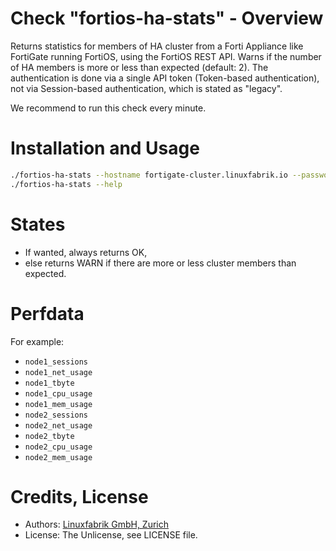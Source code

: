 # Check "fortios-ha-stats" - Overview

Returns statistics for members of HA cluster from a Forti Appliance like FortiGate running FortiOS, using the FortiOS REST API. Warns if the number of HA members is more or less than expected (default: 2). The authentication is done via a single API token (Token-based authentication), not via Session-based authentication, which is stated as "legacy".

We recommend to run this check every minute.


# Installation and Usage

```bash
./fortios-ha-stats --hostname fortigate-cluster.linuxfabrik.io --password sSEaTjuNbPYW5yepUD2JtDhyykY59D --count 2
./fortios-ha-stats --help
```


# States

* If wanted, always returns OK,
* else returns WARN if there are more or less cluster members than expected.


# Perfdata

For example:

* `node1_sessions`
* `node1_net_usage`
* `node1_tbyte`
* `node1_cpu_usage`
* `node1_mem_usage`
* `node2_sessions`
* `node2_net_usage`
* `node2_tbyte`
* `node2_cpu_usage`
* `node2_mem_usage`



# Credits, License

* Authors: [Linuxfabrik GmbH, Zurich](https://www.linuxfabrik.ch)
* License: The Unlicense, see LICENSE file.
